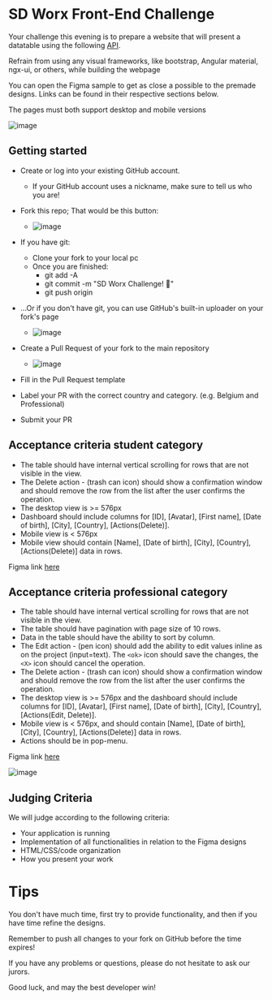 # SD Worx Front-End Challenge

Your challenge this evening is to prepare a website that will present a datatable using the following [API](https://63998da716b0fdad77409a5e.mockapi.io/api/v1/hikers).

Refrain from using any visual frameworks, like bootstrap, Angular material, ngx-ui, or others, while building the webpage​

You can open the Figma sample to get as close a possible to the premade designs​. Links can be found in their respective sections below.

The pages must both support desktop and mobile versions​

![image](https://user-images.githubusercontent.com/544444/217910037-62f3033a-7a58-4047-b8c3-3d503a0a17e8.png)

## Getting started

- Create or log into your existing GitHub account.​
    - If your GitHub account uses a nickname, make sure to tell us who you are!​
- Fork this repo; That would be this button: 
    - ![image](https://user-images.githubusercontent.com/544444/218042781-cead3c9a-5d3e-41b7-a4c0-0a94b67b992f.png)

- If you have git:​
    - Clone your fork to your local pc​
    - Once you are finished:​
        - git add -A​
        - git commit -m  "SD Worx Challenge! 🚀"​
        - git push origin​
- ...Or if you don't have git, you can use GitHub's built-in uploader on your fork's page​
    - ![image](https://user-images.githubusercontent.com/544444/218043019-addd7bb7-405b-4b2a-9e30-bd3f54b696b0.png)
- Create a Pull Request of your fork to the main repository
    - ![image](https://user-images.githubusercontent.com/544444/218092638-b1c7de0e-cf01-4d26-9639-cd4a6be42037.png)
- Fill in the Pull Request template
- Label your PR with the correct country and category. (e.g. Belgium and Professional)
- Submit your PR

## Acceptance criteria student category​

- The table should have internal vertical scrolling for rows that are not visible in the view.​
- The Delete action - (trash can icon) should show a confirmation window and should remove the row from the list after the user confirms the operation.​
- The desktop view is >= 576px​
- Dashboard should include columns for [ID], [Avatar], [First name], [Date of birth], [City], [Country], [Actions(Delete)].​
- Mobile view is < 576px​
- Mobile view should contain [Name], [Date of birth], [City], [Country], [Actions(Delete)] data in rows.​

Figma link [here](https://www.figma.com/proto/h75vQPZxHJU9pNICf3XbV8/Front-end-Challenge-Feb---Basic?node-id=129%3A60978&scaling=min-zoom&page-id=60%3A52482&starting-point-node-id=124%3A52576&show-proto-sidebar=1)

## Acceptance criteria professional category​

- The table should have internal vertical scrolling for rows that are not visible in the view.​
- The table should have pagination with page size of 10 rows.​
- Data in the table should have the ability to sort by column.​
- The Edit action - (pen icon) should add the ability to edit values inline as on the project (input=text). The `<ok>` icon should save the changes, the `<X>` icon should cancel the operation.​
- The Delete action - (trash can icon) should show a confirmation window and should remove the row from the list after the user confirms the operation.​
- The desktop view is >= 576px and the dashboard should include columns for [ID], [Avatar], [First name], [Date of birth], [City], [Country], [Actions(Edit, Delete)].​
- Mobile view is < 576px, and should contain [Name], [Date of birth], [City], [Country], [Actions(Delete)] data in rows.​
- Actions should be in pop-menu.​

Figma link [here](https://www.figma.com/proto/BbYTBeEn5IzSqouMdIXzWk/Front-end-Challenge-Feb---Pro?node-id=133%3A90244&scaling=min-zoom&page-id=60%3A52482&starting-point-node-id=133%3A90241&show-proto-sidebar=1)

![image](https://user-images.githubusercontent.com/544444/217910139-4cf2bccb-ba5c-466d-9b81-bc7a31ac25bd.png)

## Judging Criteria

We will judge according to the following criteria:

- Your application is running​
- Implementation of all functionalities in relation to the Figma designs​
- HTML/CSS/code organization​
- How you present your work​


# Tips 

You don't have much time, first try to provide functionality, and then if you have time refine the designs.​

Remember to push all changes to your fork on GitHub before the time expires!​

If you have any problems or questions, please do not hesitate to ask our jurors.​

Good luck, and may the best developer win!
